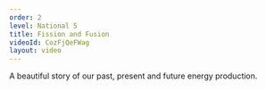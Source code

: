 ```yaml
---
order: 2
level: National 5
title: Fission and Fusion
videoId: CozFjQeFWag
layout: video
---
```


A beautiful story of our past, present and future energy production.